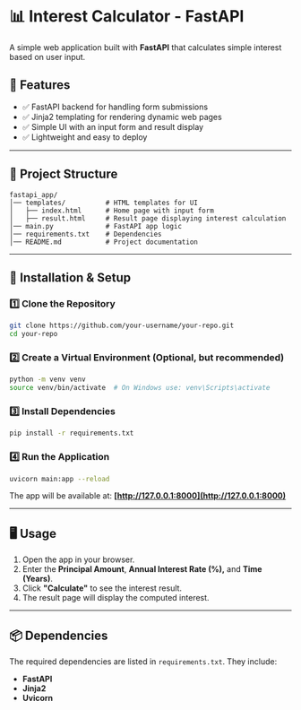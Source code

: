 # 📊 Interest Calculator - FastAPI

A simple web application built with **FastAPI** that calculates simple interest based on user input.

## 🚀 Features
- ✅ FastAPI backend for handling form submissions
- ✅ Jinja2 templating for rendering dynamic web pages
- ✅ Simple UI with an input form and result display
- ✅ Lightweight and easy to deploy

---

## 📂 Project Structure
```
fastapi_app/
│── templates/          # HTML templates for UI
│   ├── index.html      # Home page with input form
│   ├── result.html     # Result page displaying interest calculation
│── main.py             # FastAPI app logic
│── requirements.txt    # Dependencies
│── README.md           # Project documentation
```

---

## 🔧 Installation & Setup

### 1️⃣ **Clone the Repository**
```bash
git clone https://github.com/your-username/your-repo.git
cd your-repo
```

### 2️⃣ **Create a Virtual Environment (Optional, but recommended)**
```bash
python -m venv venv
source venv/bin/activate  # On Windows use: venv\Scripts\activate
```

### 3️⃣ **Install Dependencies**
```bash
pip install -r requirements.txt
```

### 4️⃣ **Run the Application**
```bash
uvicorn main:app --reload
```

The app will be available at: **[http://127.0.0.1:8000](http://127.0.0.1:8000)**

---

## 🖥️ Usage

1. Open the app in your browser.
2. Enter the **Principal Amount**, **Annual Interest Rate (%),** and **Time (Years)**.
3. Click **"Calculate"** to see the interest result.
4. The result page will display the computed interest.

---

## 📦 Dependencies

The required dependencies are listed in `requirements.txt`. They include:

- **FastAPI**
- **Jinja2**
- **Uvicorn**
